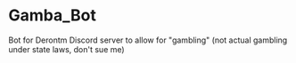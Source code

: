 # Gamba_Bot
Bot for Derontm Discord server to allow for "gambling" (not actual gambling under state laws, don't sue me)
